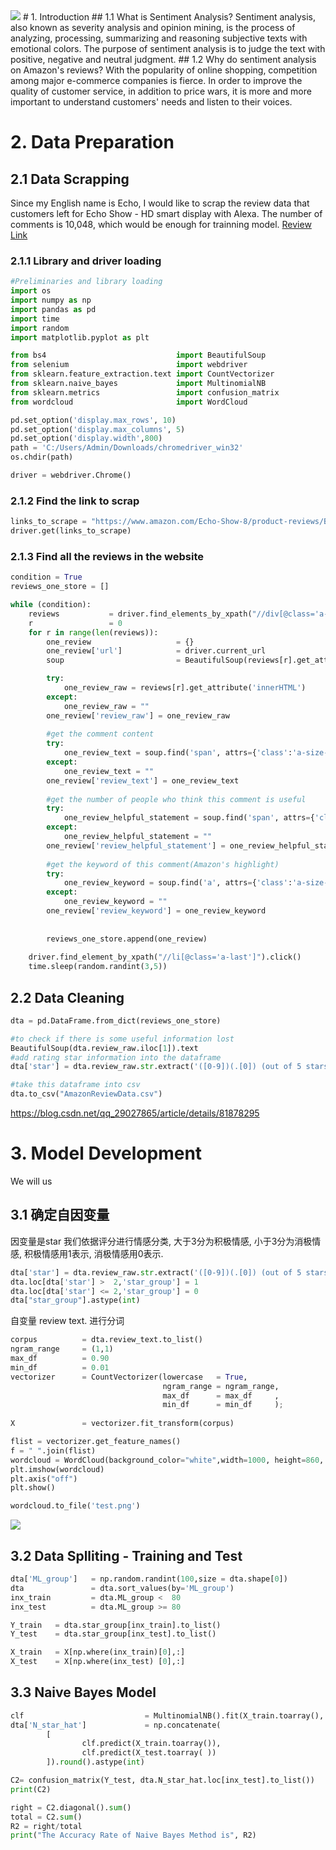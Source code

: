 <img src="https://growtraffic-bc85.kxcdn.com/blog/wp-content/uploads/2019/01/Amazon-5-Star-Review-Illustration.jpg" width="%200" height="%100" />
# 1. Introduction
## 1.1 What is Sentiment Analysis?
Sentiment analysis, also known as severity analysis and opinion mining, is the process of analyzing, processing, summarizing and reasoning subjective texts with emotional colors. The purpose of sentiment analysis is to judge the text with positive, negative and neutral judgment. 
## 1.2 Why do sentiment analysis on Amazon's reviews?
With the popularity of online shopping, competition among major e-commerce companies is fierce. In order to improve the quality of customer service, in addition to price wars, it is more and more important to understand customers' needs and listen to their voices.

# 2. Data Preparation
## 2.1 Data Scrapping
Since my English name is Echo, I would like to scrap the review data that customers left for Echo Show - HD smart display with Alexa.
The number of comments is 10,048, which would be enough for trainning model. 
[Review Link](https://www.amazon.com/Echo-Show-8/product-reviews/B07PF1Y28C/ref=cm_cr_dp_d_show_all_btm?ie=UTF8&reviewerType=all_reviews)

### 2.1.1 Library and driver loading 
```python
#Preliminaries and library loading
import os
import numpy as np
import pandas as pd
import time
import random
import matplotlib.pyplot as plt

from bs4                             import BeautifulSoup
from selenium                        import webdriver
from sklearn.feature_extraction.text import CountVectorizer
from sklearn.naive_bayes             import MultinomialNB
from sklearn.metrics                 import confusion_matrix
from wordcloud                       import WordCloud

pd.set_option('display.max_rows', 10)
pd.set_option('display.max_columns', 5)
pd.set_option('display.width',800)
path = 'C:/Users/Admin/Downloads/chromedriver_win32' 
os.chdir(path)

driver = webdriver.Chrome()
```
### 2.1.2 Find the link to scrap
```python
links_to_scrape = "https://www.amazon.com/Echo-Show-8/product-reviews/B07PF1Y28C/ref=cm_cr_dp_d_show_all_btm?ie=UTF8&reviewerType=all_reviews"
driver.get(links_to_scrape)
```
### 2.1.3 Find all the reviews in the website
```python
condition = True
reviews_one_store = []

while (condition):
    reviews           = driver.find_elements_by_xpath("//div[@class='a-section review aok-relative']")
    r                 = 0
    for r in range(len(reviews)):
        one_review                   = {}
        one_review['url']            = driver.current_url
        soup                         = BeautifulSoup(reviews[r].get_attribute('innerHTML'),  "html.parser")

        try:
            one_review_raw = reviews[r].get_attribute('innerHTML')
        except:
            one_review_raw = ""
        one_review['review_raw'] = one_review_raw
    
        #get the comment content
        try:
            one_review_text = soup.find('span', attrs={'class':'a-size-base review-text review-text-content'}).text
        except:
            one_review_text = ""
        one_review['review_text'] = one_review_text
        
        #get the number of people who think this comment is useful
        try:
            one_review_helpful_statement = soup.find('span', attrs={'class':'a-size-base a-color-tertiary cr-vote-text'}).text
        except:
            one_review_helpful_statement = ""
        one_review['review_helpful_statement'] = one_review_helpful_statement
        
        #get the keyword of this comment(Amazon's highlight)
        try:
            one_review_keyword = soup.find('a', attrs={'class':'a-size-base a-link-normal review-title a-color-base review-title-content a-text-bold'}).text
        except:
            one_review_keyword = ""
        one_review['review_keyword'] = one_review_keyword
        
        
        reviews_one_store.append(one_review)
        
    driver.find_element_by_xpath("//li[@class='a-last']").click()
    time.sleep(random.randint(3,5)) 
```

## 2.2 Data Cleaning 
```python
dta = pd.DataFrame.from_dict(reviews_one_store)

#to check if there is some useful information lost
BeautifulSoup(dta.review_raw.iloc[1]).text
#add rating star information into the dataframe
dta['star'] = dta.review_raw.str.extract('([0-9])(.[0]) (out of 5 stars)').reset_index()[[0]].astype(int)

#take this dataframe into csv
dta.to_csv("AmazonReviewData.csv")   
```
https://blog.csdn.net/qq_29027865/article/details/81878295
# 3. Model Development
We will us
## 3.1 确定自因变量 
因变量是star 我们依据评分进行情感分类, 大于3分为积极情感, 小于3分为消极情感, 积极情感用1表示, 消极情感用0表示.
```python
dta['star'] = dta.review_raw.str.extract('([0-9])(.[0]) (out of 5 stars)').reset_index()[[0]].astype(int)
dta.loc[dta['star'] >  2,'star_group'] = 1
dta.loc[dta['star'] <= 2,'star_group'] = 0
dta["star_group"].astype(int)
```
自变量 review text. 进行分词
```python
corpus          = dta.review_text.to_list()
ngram_range     = (1,1)
max_df          = 0.90
min_df          = 0.01
vectorizer      = CountVectorizer(lowercase   = True,
                                  ngram_range = ngram_range,
                                  max_df      = max_df     ,
                                  min_df      = min_df     );
                                  
X               = vectorizer.fit_transform(corpus)
```

```python
flist = vectorizer.get_feature_names()
f = " ".join(flist)
wordcloud = WordCloud(background_color="white",width=1000, height=860, margin=2).generate(f)
plt.imshow(wordcloud)
plt.axis("off")
plt.show()

wordcloud.to_file('test.png')
```
<img src="https://s3.ax1x.com/2020/12/08/rpTCtS.md.png" width="%10" height="%10" />

## 3.2 Data Splliting - Training and Test
```python
dta['ML_group']   = np.random.randint(100,size = dta.shape[0])
dta               = dta.sort_values(by='ML_group')
inx_train         = dta.ML_group <  80                     
inx_test          = dta.ML_group >= 80

Y_train   = dta.star_group[inx_train].to_list()
Y_test    = dta.star_group[inx_test].to_list()

X_train   = X[np.where(inx_train)[0],:]
X_test    = X[np.where(inx_test) [0],:]
```
## 3.3 Naive Bayes Model
```python
clf                           = MultinomialNB().fit(X_train.toarray(), Y_train)
dta['N_star_hat']             = np.concatenate(
        [
                clf.predict(X_train.toarray()),
                clf.predict(X_test.toarray( ))
        ]).round().astype(int)

C2= confusion_matrix(Y_test, dta.N_star_hat.loc[inx_test].to_list())
print(C2)

right = C2.diagonal().sum()
total = C2.sum()
R2 = right/total
print("The Accuracy Rate of Naive Bayes Method is", R2)  
```

